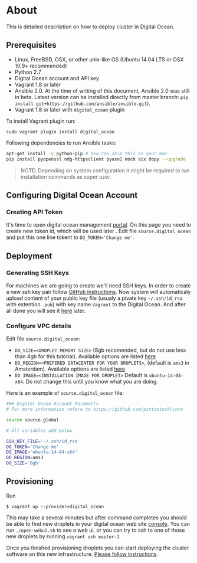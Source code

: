 # About

This is detailed description on how to deploy cluster in Digital Ocean.


## Prerequisites 
* Linux, FreeBSD, OSX, or other unix-like OS (Ubuntu 14.04 LTS or OSX 10.9+ recommended)
* Python 2.7
* Digital Ocean account and API key
* Vagrant 1.8 or later
* Ansible 2.0. At the time of writing of this document, Ansible 2.0 was still in beta. Latest version can be installed directly from master branch: ```pip install git+https://github.com/ansible/ansible.git```). 
* Vagrant 1.8 or later with ```digital_ocean``` plugin

To install Vagrant plugin run:
```
sudo vagrant plugin install digital_ocean
```
Following dependencies to run Ansible tasks:
```bash
apt-get install -y python-pip # You can skip this on your mac
pip install pyopenssl ndg-httpsclient pyasn1 mock six dopy --upgrade
```
> NOTE: Depending on system configuration it might be required to run installation commands as super user. 

## Configuring Digital Ocean Account

### Creating API Token

It's time to open digital ocean management [portal](https://cloud.digitalocean.com/settings/applications). On this page you need to create new token id, which will be used later . Edit file ```source.digital_ocean``` and put this one line tokent to ```DO_TOKEN='Change me'```.

## Deployment

### Generating SSH Keys

For machines we are going to create we'll need SSH keys. In order to create a new ssh key pair follow [GitHub instructions](https://help.github.com/articles/generating-ssh-keys/). Now system will automaticaly upload content of your public key file (usualy a pivate key ```~/.ssh/id_rsa``` with extention ```.pub```) with key name ```Vagrant``` to the Digital Ocean. And after all done you will see it [here](https://cloud.digitalocean.com/settings/security) later.

### Configure VPC details

Edit file ```source.digital_ocean```:
* ```DO_SIZE=<DROPLET MEMORY SIZE>``` (8gb recomended, but do not use less than 4gb for this tutorial). Available options are listed [here](https://www.digitalocean.com/pricing/)
* ```DO_REGION=<PREFERED DATACENTER FOR YOUR DROPLETS>```, (default is ```ams3``` in Amsterdam). Available options are listed [here](https://www.digitalocean.com/features/reliability/)
* ```DO_IMAGE=<INSTALLATION IMAGE FOR DROPLET>``` Default is ```ubuntu-14-04-x64```. Do not change this until you know what you are doing. 

Here is an example of ```source.digital_ocean``` file:
```bash
### Digital Ocean Account Parametrs
# For more information refere to https://github.com/pintostack/core

source source.global

# All variables add below

SSH_KEY_FILE='~/.ssh/id_rsa'
DO_TOKEN='Change me'
DO_IMAGE='ubuntu-14-04-x64'
DO_REGION=ams3
DO_SIZE='8gb'
```

## Provisioning

Run
```
$ vagrant up --provider=digital_ocean
```

This may take a several minutes but after command completes you should be able to find new droplets in your digital ocean web site [console](https://cloud.digitalocean.com/droplets).  You can run ```./open-webui.sh``` to see a web ui, or you can try to ssh to one of those new droplets by running ```vagrant ssh master-1```

Once you finished provisioning droplets you can start deploying the cluster software on this new infrastructure.
[Please follow instructions](../README.install.md#bootstrap).
